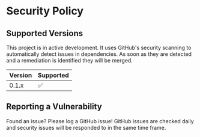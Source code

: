 # Security Policy

## Supported Versions

This project is in active development. It uses GitHub's security scanning 
to automatically detect issues in dependencies. As soon as they are 
detected and a remediation is identified they will be merged.

| Version | Supported          |
| ------- | ------------------ |
| 0.1.x   | :white_check_mark: |

## Reporting a Vulnerability

Found an issue? Please log a GitHub issue! GitHub issues are checked daily 
and security issues will be responded to in the same time frame.
